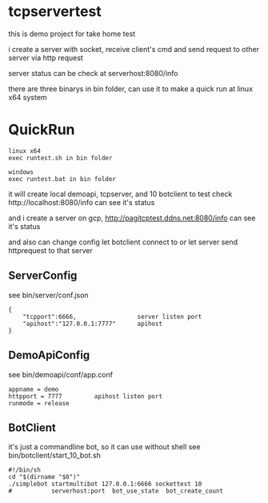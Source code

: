 # tcpservertest
this is demo project for take home test

i create a server with socket, receive client's cmd and send request to other server via http request

server status can be check at serverhost:8080/info

there are three binarys in bin folder, can use it to make a quick run at linux x64 system
# QuickRun
```
linux x64
exec runtest.sh in bin folder
```
```
windows
exec runtest.bat in bin folder
```
it will create local demoapi, tcpserver, and 10 botclient to test
check http://localhost:8080/info 
can see it's status

and i create a server on gcp, 
http://pagitcptest.ddns.net:8080/info 
can see it's status

and also can change config let botclient connect to or let server send httprequest to that server

## ServerConfig
see bin/server/conf.json
```
{
    "tcpport":6666,					server listen port
    "apihost":"127.0.0.1:7777"		apihost
}
```

## DemoApiConfig
see bin/demoapi/conf/app.conf
```
appname = demo
httpport = 7777			apihost listen port
runmode = release
```

## BotClient
it's just a commandline bot, so it can use without shell
see bin/botclient/start_10_bot.sh
```
#!/bin/sh
cd "$(dirname "$0")"
./simplebot startmultibot 127.0.0.1:6666 sockettest 10
#			serverhost:port  bot_use_state  bot_create_count
```
